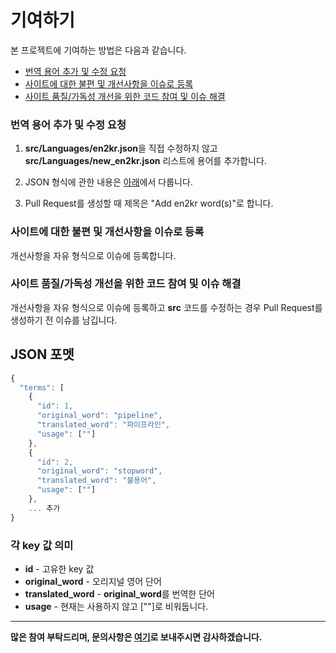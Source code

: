 # 기여하기

본 프로젝트에 기여하는 방법은 다음과 같습니다.

- [번역 용어 추가 및 수정 요청](#add)
- [사이트에 대한 불편 및 개선사항을 이슈로 등록](#issue)
- [사이트 품질/가독성 개선을 위한 코드 참여 및 이슈 해결](#fix)

### <a name="add"></a>번역 용어 추가 및 수정 요청

1. **src/Languages/en2kr.json**을 직접 수정하지 않고 **src/Languages/new_en2kr.json** 리스트에 용어를 추가합니다.

2. JSON 형식에 관한 내용은 [아래](#json)에서 다룹니다.

3. Pull Request를 생성할 때 제목은 "Add en2kr word(s)"로 합니다.

### <a name="issue"></a>사이트에 대한 불편 및 개선사항을 이슈로 등록

개선사항을 자유 형식으로 이슈에 등록합니다.

### <a name="fix"></a>사이트 품질/가독성 개선을 위한 코드 참여 및 이슈 해결

개선사항을 자유 형식으로 이슈에 등록하고 **src** 코드를 수정하는 경우 Pull Request를 생성하기 전 이슈를 남깁니다.

## <a name="json"></a> JSON 포멧

```javascript
{
  "terms": [
    {
      "id": 1,
      "original_word": "pipeline",
      "translated_word": "파이프라인",
      "usage": [""]
    },
    {
      "id": 2,
      "original_word": "stopword",
      "translated_word": "불용어",
      "usage": [""]
    },
    ... 추가
}
```

### 각 key 값 의미

- **id** - 고유한 key 값
- **original_word** - 오리지널 영어 단어
- **translated_word** - **original_word**를 번역한 단어
- **usage** - 현재는 사용하지 않고 [""]로 비워둡니다.

---

**많은 참여 부탁드리며, 문의사항은 [여기](dev.hyunseo@gmail.com/)로 보내주시면 감사하겠습니다.**